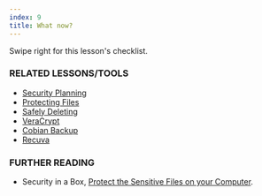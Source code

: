 ```yaml
---
index: 9
title: What now?
---
```

Swipe right for this lesson's checklist.

### RELATED LESSONS/TOOLS

*   [Security Planning](umbrella://assess-your-risk/security-planning)
*   [Protecting Files](umbrella://information/protecting-files)
*   [Safely Deleting](umbrella://information/safely-deleting)
*   [VeraCrypt](umbrella://tools/files/s_veracrypt.md)
*   [Cobian Backup](umbrella://tools/files/s_cobian-backup.md)
*   [Recuva](umbrella://tools/files/s_recuva.md)

### FURTHER READING

*   Security in a Box, [Protect the Sensitive Files on your Computer](https://securityinabox.org/en/guide/secure-file-storage/).